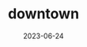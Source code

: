 ---
title: "downtown"
type: hashtag
date: 2023-06-24
hashtag: downtown
related:
  - city
  - neighborhood
---